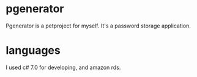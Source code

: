 # pgenerator
 Pgenerator is a petproject for myself. It's a password storage application.

# languages
 I used c# 7.0 for developing, and amazon rds.
